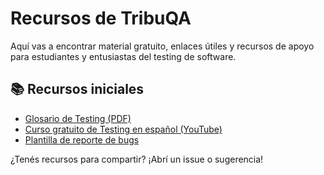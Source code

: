 # Recursos de TribuQA

Aquí vas a encontrar material gratuito, enlaces útiles y recursos de apoyo para estudiantes y entusiastas del testing de software.

## 📚 Recursos iniciales

- [Glosario de Testing (PDF)](https://www.isqi.org/media/docs/Glossary-Testing-ISTQB.pdf)
- [Curso gratuito de Testing en español (YouTube)](https://www.youtube.com/results?search_query=testing+software+espa%C3%B1ol)
- [Plantilla de reporte de bugs](../plantillas/bug_report.md)

¿Tenés recursos para compartir? ¡Abrí un issue o sugerencia!
